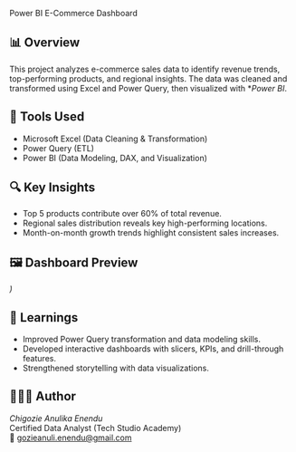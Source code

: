 Power BI E-Commerce Dashboard

## 📊 Overview
This project analyzes e-commerce sales data to identify revenue trends, top-performing products, and regional insights. The data was cleaned and transformed using Excel and Power Query, then visualized with **Power BI*.

## 🧰 Tools Used
- Microsoft Excel (Data Cleaning & Transformation)
- Power Query (ETL)
- Power BI (Data Modeling, DAX, and Visualization)

## 🔍 Key Insights
- Top 5 products contribute over 60% of total revenue.
- Regional sales distribution reveals key high-performing locations.
- Month-on-month growth trends highlight consistent sales increases.

## 🖼 Dashboard Preview
*)*

## 🧠 Learnings
- Improved Power Query transformation and data modeling skills.
- Developed interactive dashboards with slicers, KPIs, and drill-through features.
- Strengthened storytelling with data visualizations.

## 👩🏽‍💻 Author
*Chigozie Anulika Enendu*  
Certified Data Analyst (Tech Studio Academy)  
📧 gozieanuli.enendu@gmail.com 
